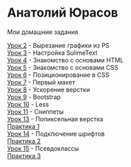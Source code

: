 
# Анатолий Юрасов
Мои домашние задания

[Урок 2](https:// "Моя готовая домашка") - Вырезание графики из PS  
[Урок 3](https:// "Моя готовая домашка") - Настройка SulimeText  
[Урок 4](https:// "Моя готовая домашка") - Знакомство с основами HTML  
[Урок 5](https:// "Моя готовая домашка") - Знакомство с основами СSS  
[Урок 6](https:// "Моя готовая домашка") - Позиционирование в CSS  
[Урок 7](https://AnatolyYurasov.github.io/First_Site/src/ "Моя готовая домашка") - Первый макет  
[Урок 8](https://AnatolyYurasov.github.io/src/ "Моя готовая домашка") - Ускорение верстки  
[Урок 9](https://AnatolyYurasov.github.io/src/ "Моя готовая домашка") - Bootstrap  
[Урок 10](https://AnatolyYurasov.github.io/src/ "Моя готовая домашка") - Less  
[Урок 11](https://gist.github.com/AnatolyYurasov/79974f3f9e837f672ab99ed3ee0d655f "Моя готовая домашка") - Сниппеты   
[Урок 13](https://AnatolyYurasov.github.io/Lesson_13/src/ "Моя готовая домашка") - Попиксельная верстка  
[Практика 1](https://AnatolyYurasov.github.io/Pract_1/src "Моя готовая домашка")  
[Урок 14](https://AnatolyYurasov.github.io/Lesson_14/ "Моя готовая домашка") - Подключение шрифтов  
[Практика 2](https://AnatolyYurasov.github.io/Pract_2/src "Моя готовая домашка")  
[Урок 15](https://AnatolyYurasov.github.io/Lesson_15/ "Моя готовая домашка") - Псевдоклассы  
[Практика 3](https://AnatolyYurasov.github.io/Pract_2/src "Моя готовая домашка")  
